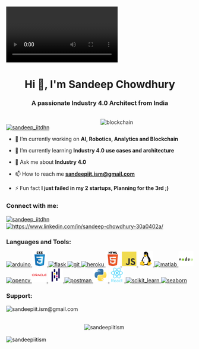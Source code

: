 <!-- ![MasterHead](https://isg-one.com/images/default-source/default-album/blockchain-banner.gif?sfvrsn=f3aec931_0) -->
![MasterHead](https://thumbs.gfycat.com/ArcticMenacingGelada-mobile.mp4)
<h1 align="center">Hi 👋, I'm Sandeep Chowdhury</h1>
<h3 align="center">A passionate Industry 4.0 Architect from India</h3>
<br>

<img align="right" alt="blockchain" width="250" src="https://cdn-images-1.medium.com/max/1200/1*sJ0emtSxww3jEmmVUFYRDQ.gif">
<!-- <img align="right" alt="Industry 4.0" width="250" src="https://thumbs.gfycat.com/ArcticMenacingGelada-mobile.mp4"> -->

<p align="left"> <a href="https://twitter.com/sandeep_iitdhn" target="blank"><img src="https://img.shields.io/twitter/follow/sandeep_iitdhn?logo=twitter&style=for-the-badge" alt="sandeep_iitdhn" /></a> </p>

- 🔭 I’m currently working on **AI, Robotics, Analytics and Blockchain**

- 🌱 I’m currently learning **Industry 4.0 use cases and architecture**

- 💬 Ask me about **Industry 4.0**

- 📫 How to reach me **sandeepiit.ism@gmail.com**

- ⚡ Fun fact **I just failed in my 2 startups, Planning for the 3rd ;)**

<h3 align="left">Connect with me:</h3>
<p align="left">
<a href="https://twitter.com/sandeep_iitdhn" target="blank"><img align="center" src="https://raw.githubusercontent.com/rahuldkjain/github-profile-readme-generator/master/src/images/icons/Social/twitter.svg" alt="sandeep_iitdhn" height="30" width="40" /></a>
<a href="https://linkedin.com/in/https://www.linkedin.com/in/sandeep-chowdhury-30a0402a/" target="blank"><img align="center" src="https://raw.githubusercontent.com/rahuldkjain/github-profile-readme-generator/master/src/images/icons/Social/linked-in-alt.svg" alt="https://www.linkedin.com/in/sandeep-chowdhury-30a0402a/" height="30" width="40" /></a>
</p>

<h3 align="left">Languages and Tools:</h3>
<p align="left"> <a href="https://www.arduino.cc/" target="_blank" rel="noreferrer"> <img src="https://cdn.worldvectorlogo.com/logos/arduino-1.svg" alt="arduino" width="40" height="40"/> </a> <a href="https://www.w3schools.com/css/" target="_blank" rel="noreferrer"> <img src="https://raw.githubusercontent.com/devicons/devicon/master/icons/css3/css3-original-wordmark.svg" alt="css3" width="40" height="40"/> </a> <a href="https://flask.palletsprojects.com/" target="_blank" rel="noreferrer"> <img src="https://www.vectorlogo.zone/logos/pocoo_flask/pocoo_flask-icon.svg" alt="flask" width="40" height="40"/> </a> <a href="https://git-scm.com/" target="_blank" rel="noreferrer"> <img src="https://www.vectorlogo.zone/logos/git-scm/git-scm-icon.svg" alt="git" width="40" height="40"/> </a> <a href="https://heroku.com" target="_blank" rel="noreferrer"> <img src="https://www.vectorlogo.zone/logos/heroku/heroku-icon.svg" alt="heroku" width="40" height="40"/> </a> <a href="https://www.w3.org/html/" target="_blank" rel="noreferrer"> <img src="https://raw.githubusercontent.com/devicons/devicon/master/icons/html5/html5-original-wordmark.svg" alt="html5" width="40" height="40"/> </a> <a href="https://developer.mozilla.org/en-US/docs/Web/JavaScript" target="_blank" rel="noreferrer"> <img src="https://raw.githubusercontent.com/devicons/devicon/master/icons/javascript/javascript-original.svg" alt="javascript" width="40" height="40"/> </a> <a href="https://www.linux.org/" target="_blank" rel="noreferrer"> <img src="https://raw.githubusercontent.com/devicons/devicon/master/icons/linux/linux-original.svg" alt="linux" width="40" height="40"/> </a> <a href="https://www.mathworks.com/" target="_blank" rel="noreferrer"> <img src="https://upload.wikimedia.org/wikipedia/commons/2/21/Matlab_Logo.png" alt="matlab" width="40" height="40"/> </a> <a href="https://nodejs.org" target="_blank" rel="noreferrer"> <img src="https://raw.githubusercontent.com/devicons/devicon/master/icons/nodejs/nodejs-original-wordmark.svg" alt="nodejs" width="40" height="40"/> </a> <a href="https://opencv.org/" target="_blank" rel="noreferrer"> <img src="https://www.vectorlogo.zone/logos/opencv/opencv-icon.svg" alt="opencv" width="40" height="40"/> </a> <a href="https://www.oracle.com/" target="_blank" rel="noreferrer"> <img src="https://raw.githubusercontent.com/devicons/devicon/master/icons/oracle/oracle-original.svg" alt="oracle" width="40" height="40"/> </a> <a href="https://pandas.pydata.org/" target="_blank" rel="noreferrer"> <img src="https://raw.githubusercontent.com/devicons/devicon/2ae2a900d2f041da66e950e4d48052658d850630/icons/pandas/pandas-original.svg" alt="pandas" width="40" height="40"/> </a> <a href="https://postman.com" target="_blank" rel="noreferrer"> <img src="https://www.vectorlogo.zone/logos/getpostman/getpostman-icon.svg" alt="postman" width="40" height="40"/> </a> <a href="https://www.python.org" target="_blank" rel="noreferrer"> <img src="https://raw.githubusercontent.com/devicons/devicon/master/icons/python/python-original.svg" alt="python" width="40" height="40"/> </a> <a href="https://reactjs.org/" target="_blank" rel="noreferrer"> <img src="https://raw.githubusercontent.com/devicons/devicon/master/icons/react/react-original-wordmark.svg" alt="react" width="40" height="40"/> </a> <a href="https://scikit-learn.org/" target="_blank" rel="noreferrer"> <img src="https://upload.wikimedia.org/wikipedia/commons/0/05/Scikit_learn_logo_small.svg" alt="scikit_learn" width="40" height="40"/> </a> <a href="https://seaborn.pydata.org/" target="_blank" rel="noreferrer"> <img src="https://seaborn.pydata.org/_images/logo-mark-lightbg.svg" alt="seaborn" width="40" height="40"/> </a> </p>

<h3 align="left">Support:</h3>
<p><a href="https://www.buymeacoffee.com/sandeepiit.ism@gmail.com"> <img align="left" src="https://cdn.buymeacoffee.com/buttons/v2/default-yellow.png" height="50" width="210" alt="sandeepiit.ism@gmail.com" /></a></p><br><br>

<p><img align="center" src="https://github-readme-stats.vercel.app/api/top-langs?username=sandeepiitism&show_icons=true&locale=en&layout=compact" alt="sandeepiitism" /></p>

<p><img align="center" src="https://github-readme-streak-stats.herokuapp.com/?user=sandeepiitism&" alt="sandeepiitism" /></p>
